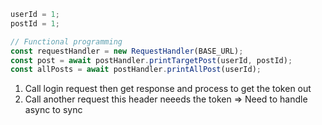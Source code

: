 ```js
userId = 1;
postId = 1;

// Functional programming
const requestHandler = new RequestHandler(BASE_URL);
const post = await postHandler.printTargetPost(userId, postId);
const allPosts = await postHandler.printAllPost(userId);

```

1. Call login request then get response and process to get the token out
2. Call another request this header neeeds the token
=> Need to handle async to sync

